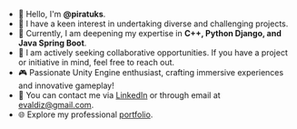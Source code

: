 - 👋 Hello, I'm <b>@piratuks</b>.
- 👀 I have a keen interest in undertaking diverse and challenging projects.
- 🌱 Currently, I am deepening my expertise in <b>C++, Python Django, and Java Spring Boot</b>.
- 💼 I am actively seeking collaborative opportunities. If you have a project or initiative in mind, feel free to reach out.
- 🎮 Passionate Unity Engine enthusiast, crafting immersive experiences and innovative gameplay!
- 📧 You can contact me via [LinkedIn](https://www.linkedin.com/in/evaldas123456/) or through email at evaldiz@gmail.com.
- 🌐 Explore my professional [portfolio](https://piratuks.com).

<!---
piratuks/piratuks is a ✨ special ✨ repository because its `README.md` (this file) appears on your GitHub profile.
You can click the Preview link to take a look at your changes.
--->


